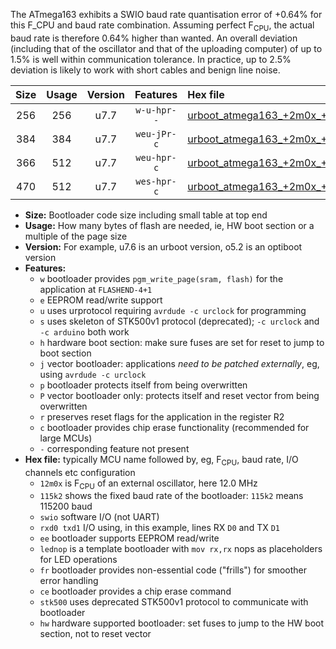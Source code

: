 The ATmega163 exhibits a SWIO baud rate quantisation error of +0.64% for this F_CPU and baud rate combination. Assuming perfect F<sub>CPU</sub>, the actual baud rate is therefore 0.64% higher than wanted. An overall deviation (including that of the oscillator and that of the uploading computer) of up to 1.5% is well within communication tolerance. In practice, up to 2.5% deviation is likely to work with short cables and benign line noise.

|Size|Usage|Version|Features|Hex file|
|:-:|:-:|:-:|:-:|:--|
|256|256|u7.7|`w-u-hpr--`|[urboot_atmega163_+2m0x_++28k8_swio_rxd0_txd1_lednop_hw.hex](https://raw.githubusercontent.com/stefanrueger/urboot.hex/main/mcus/atmega163/external_oscillator/fcpu_+2m0x/br_++28k8/urboot_atmega163_+2m0x_++28k8_swio_rxd0_txd1_lednop_hw.hex)|
|384|384|u7.7|`weu-jPr-c`|[urboot_atmega163_+2m0x_++28k8_swio_rxd0_txd1_ee_lednop_fr_ce.hex](https://raw.githubusercontent.com/stefanrueger/urboot.hex/main/mcus/atmega163/external_oscillator/fcpu_+2m0x/br_++28k8/urboot_atmega163_+2m0x_++28k8_swio_rxd0_txd1_ee_lednop_fr_ce.hex)|
|366|512|u7.7|`weu-hpr-c`|[urboot_atmega163_+2m0x_++28k8_swio_rxd0_txd1_ee_lednop_fr_ce_hw.hex](https://raw.githubusercontent.com/stefanrueger/urboot.hex/main/mcus/atmega163/external_oscillator/fcpu_+2m0x/br_++28k8/urboot_atmega163_+2m0x_++28k8_swio_rxd0_txd1_ee_lednop_fr_ce_hw.hex)|
|470|512|u7.7|`wes-hpr-c`|[urboot_atmega163_+2m0x_++28k8_swio_rxd0_txd1_ee_lednop_fr_ce_stk500_hw.hex](https://raw.githubusercontent.com/stefanrueger/urboot.hex/main/mcus/atmega163/external_oscillator/fcpu_+2m0x/br_++28k8/urboot_atmega163_+2m0x_++28k8_swio_rxd0_txd1_ee_lednop_fr_ce_stk500_hw.hex)|

- **Size:** Bootloader code size including small table at top end
- **Usage:** How many bytes of flash are needed, ie, HW boot section or a multiple of the page size
- **Version:** For example, u7.6 is an urboot version, o5.2 is an optiboot version
- **Features:**
  + `w` bootloader provides `pgm_write_page(sram, flash)` for the application at `FLASHEND-4+1`
  + `e` EEPROM read/write support
  + `u` uses urprotocol requiring `avrdude -c urclock` for programming
  + `s` uses skeleton of STK500v1 protocol (deprecated); `-c urclock` and `-c arduino` both work
  + `h` hardware boot section: make sure fuses are set for reset to jump to boot section
  + `j` vector bootloader: applications *need to be patched externally*, eg, using `avrdude -c urclock`
  + `p` bootloader protects itself from being overwritten
  + `P` vector bootloader only: protects itself and reset vector from being overwritten
  + `r` preserves reset flags for the application in the register R2
  + `c` bootloader provides chip erase functionality (recommended for large MCUs)
  + `-` corresponding feature not present
- **Hex file:** typically MCU name followed by, eg, F<sub>CPU</sub>, baud rate, I/O channels etc configuration
  + `12m0x` is F<sub>CPU</sub> of an external oscillator, here 12.0 MHz
  + `115k2` shows the fixed baud rate of the bootloader: `115k2` means 115200 baud
  + `swio` software I/O (not UART)
  + `rxd0 txd1` I/O using, in this example, lines RX `D0` and TX `D1`
  + `ee` bootloader supports EEPROM read/write
  + `lednop` is a template bootloader with `mov rx,rx` nops as placeholders for LED operations
  + `fr` bootloader provides non-essential code ("frills") for smoother error handling
  + `ce` bootloader provides a chip erase command
  + `stk500` uses deprecated STK500v1 protocol to communicate with bootloader
  + `hw` hardware supported bootloader: set fuses to jump to the HW boot section, not to reset vector
